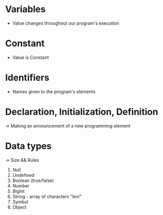 # Variables
- Value changes throughout our program's execution

# Constant
- Value is Constant

# Identifiers
- Names given to the program's elements

# Declaration, Initialization, Definition
-> Making an announcement of a new programming element

# Data types
-> Size && Rules
1. Null
2. Undefined
3. Boolean (true/false)
4. Number
5. BigInt
6. String - array of characters "levi"
7. Symbol
8. Object
